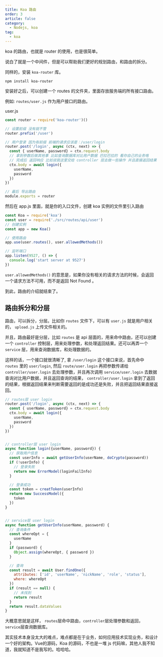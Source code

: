 ```yaml
---
title: Koa 路由
order: 3
article: false
category:
  - Nodejs, koa
tag:
  - koa
---
```


koa 的路由，也就是 router 的使用，也是很简单。

说白了就是一个中间件，但是可以帮助我们更好的规划路由，和路由的拆分。

同样的，安装 `koa-router` 库。

```shell
npm install koa-router
```

安装好之后，可以创建一个 routes 的文件夹，里面存放服务端的所有接口路由。

例如: `routes/user.js` 作为用户接口的路由。

user.js

```javascript
const router = require('koa-router')()

// 设置前缀 没有就不管
router.prefix('/user')

// 用户登录 因为有前缀 前端的请求应该是：/user/login
router.post('/login', async (ctx, next) => {
  const { userName, password} = ctx.request.body
  // 拿到参数后做其他事 比如查询数据库对比用户数据 巴拉巴拉的 看你自己的业务咯
  // 完成后 返回响应 比如说我这里交给 controller 层去做一些操作 并且直接返回结果
  ctx.body = await login({
    userName,
    password
  })
})

// 最后 导出路由
module.exports = router
```

然后在 app.js 里面，就是你的入口文件，创建 koa 实例的文件里引入路由

```javascript
const Koa = require('koa')
const user = require('./src/routes/api/user')
// 创建实例
const app = new Koa()

// 使用路由
app.use(user.routes(), user.allowedMethods())

// 监听端口
app.listen(9527, () => {
  console.log('start server at 9527')
})
```

`user.allowedMethods()` 的意思是，如果你没有相关的请求方法的时候，会返回一个请求方法不可用，而不是返回 Not Found 。

到此，路由的介绍就结束了。

## 路由拆分和分层

路由，可以拆分，分层。比如你 `routes` 文件下，可以有 `user.js` 就是用户相关的， `upload.js` 上传文件相关的。

并且，路由最好是分层，比如 `routes` 是 api 层面的，用来命中路由，还可以创建一个 `controller` 控制层，用来处理参数，和处理返回结果。还可以再弄一个 `service` 层，用来查询数据库，和处理数据的。

这样的话，一个接口就很清晰了, 拿 `/user/login` 这个接口来说，首先命中 `routes` 里的 `user/login`, 然后 `route/user.login` 再把参数传递给 `controller/user.login` 去处理参数，并且再次调用 `service/user.login` 去数据查询对比用户数据，并且返回查询的结果，
`controller/user.login` 拿到了返回的结果，根据返回结果来判断需要返回的是成功还是失败，并且把返回结果直接返回。

```javascript
// routes层 user login
router.post('/login', async (ctx, next) => {
  const { userName, password} = ctx.request.body
  ctx.body = await login({
    userName,
    password
  })
})


// controller层 user login
async function login({userName, password}) {
  // 获取用户信息
  const userInfo = await getUserInfo(userName, doCrypto(password))
  if (!userInfo) {
    // 登录失败
    return new ErrorModel(loginFailInfo)
  }

  // 登录成功
  const token = creatToken(userInfo)
  return new SuccessModel({
    token
  })
}


// service层 user login
async function getUserInfo(userName, password) {
  // 查询条件
  const whereOpt = {
    userName
  }
  if (password) {
    Object.assign(whereOpt, { password })
  }

  // 查询
  const result = await User.findOne({
    attributes: ['id', 'userName', 'nickName', 'role', 'status'],
    where: whereOpt
  })
  if (result == null) {
    // 未找到
    return result
  }
  return result.dataValues
}
```

大概意思就是这样， `routes`层命中路由，`controller`层处理参数和返回，`service`层查询数据库。

其实技术本身没太大的难点，难点都是在于业务，如何应用技术实现业务，和设计一个好的架构。Vue的源码，Koa 的源码，不也是一堆 js 代码嘛，其他人我不知道，我就知道不是我写的。哈哈哈。
